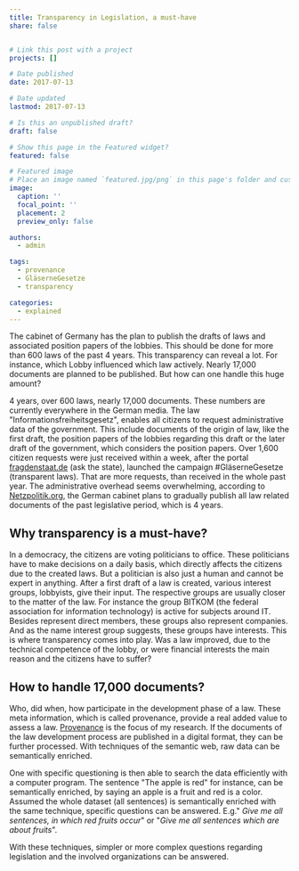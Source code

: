 ```yaml
---
title: Transparency in Legislation, a must-have
share: false


# Link this post with a project
projects: []

# Date published
date: 2017-07-13

# Date updated
lastmod: 2017-07-13

# Is this an unpublished draft?
draft: false

# Show this page in the Featured widget?
featured: false

# Featured image
# Place an image named `featured.jpg/png` in this page's folder and customize its options here.
image:
  caption: ''
  focal_point: ''
  placement: 2
  preview_only: false

authors:
  - admin

tags:
  - provenance
  - GläserneGesetze
  - transparency

categories:
  - explained
---
```


The cabinet of Germany has the plan to publish the drafts of laws and associated position papers of the lobbies. This should be done for more than 600 laws of the past 4 years. This transparency can reveal a lot. For instance, which Lobby influenced which law actively. Nearly 17,000 documents are planned to be published. But how can one handle this huge amount?
<!--more-->

4 years, over 600 laws, nearly 17,000 documents. These numbers are currently everywhere in the German media. The law "Informationsfreiheitsgesetz", enables all citizens to
request administrative data of the government. This include documents of the origin of law, like the first draft, the position papers of the lobbies regarding this draft or
the later draft of the government, which considers the position papers.
Over 1,600 citizen requests were just received within a week, after the portal [fragdenstaat.de](https://fragdenstaat.de/gesetze/) (ask the state), launched the campaign #GläserneGesetze (transparent laws).
That are more requests, than received in the whole past year.
The administrative overhead seems overwhelming, according to [Netzpolitik.org](https://netzpolitik.org/2017/glaesernegesetze-erfolgreich-bundesregierung-will-tausende-lobby-dokumente-veroeffentlichen/), the German cabinet plans to gradually publish all law related documents of the past legislative period, which is 4 years.

## Why transparency is a must-have?

In a democracy, the citizens are voting politicians to office. These politicians have to make decisions on a daily basis, which directly affects the citizens due to the created laws.
But a politician is also just a human and cannot be expert in anything. After a first draft of a law is created, various interest groups, lobbyists, give their input.
The respective groups are usually closer to the matter of the law. For instance the group BITKOM (the federal association for information technology) is active for subjects around IT.
Besides represent direct members, these groups also represent companies. And as the name interest group suggests, these groups have interests.
This is where transparency comes into play. Was a law improved, due to the technical competence of the lobby, or were financial interests the main reason and the citizens have to suffer?

## How to handle 17,000 documents?

Who, did when, how participate in the development phase of a law. These meta information, which is called provenance, provide a real added value to assess a law. [Provenance](https://sven-lieber.org/en/2017/04/07/what-is-provenance/) is the focus of my research.
If the documents of the law development process are published in a digital format, they can be further processed. With techniques of the semantic web, raw data can be semantically enriched.

One with specific questioning is then able to search the data efficiently with a computer program.
The sentence "The apple is red" for instance, can be semantically enriched, by saying an apple is a fruit and red is a color.
Assumed the whole dataset (all sentences) is semantically enriched with the same technique, specific questions can be answered. E.g." _Give me all sentences, in which red fruits occur_" or "_Give me all sentences which are about fruits_".

With these techniques, simpler or more complex questions regarding legislation and the involved organizations can be answered.

